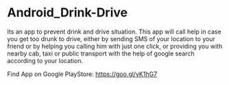 # Android_Drink-Drive

Its an app to prevent drink and drive situation. 
This app will call help in case you get too drunk to drive, either by sending SMS of your location to your friend or by helping you calling him with just one click, or providing you with nearby cab, taxi or public transport with the help of google search according to your location.

Find App on Google PlayStore: https://goo.gl/yK1hG7
